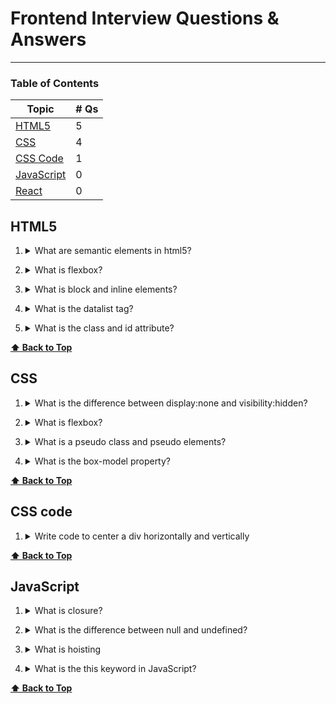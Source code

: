 # Frontend Interview Questions & Answers

---

### Table of Contents

| Topic                     | # Qs |
| ------------------------- | ---- |
| [HTML5](#html5)           | 5    |
| [CSS](#css)               | 4    |
| [CSS Code](#css-code)     | 1    |
| [JavaScript](#javascript) | 0    |
| [React](#react)           | 0    |

## HTML5

1. <details><summary>What are semantic elements in html5?</summary>

   Semantic elements in HTML5 are tags that add meaning to the structure of web documents beyond their visual representation. By using these elements, developers can create more descriptive and organized content, which benefits developers, users who rely on **assistive technologies** and **search engines** which can lead to a better search engine rankings.

   Some of the key semantic elements include _header_, _nav_, _main_ and _section_. Some non semantic elements are _div_ and _span_.

  </details>

2. <details><summary>What is flexbox?</summary>

   In HTML5, the <!DOCTYPE> declaration is used to specify the type and version of the HTML being used in the web document. The purpose of the <!DOCTYPE> declaration is to tell the web browser which version of HTML to expect and how to parse and render the content.

   Including the <!DOCTYPE html> declaration in your HTML documents is important because it ensures that modern web browsers interpret and render the content correctly.

  </details>

3. <details><summary>What is block and inline elements?</summary>

   Block-level elements create blocks of content that stack vertically, taking up the full width of their parent container, while inline elements flow within the text and do not create new lines.

   Common block-level elements include _div_, _p_, _header_ and _section_.

   Common inline elements include _span_, _img_, _br_ and _input_.

  </details>

4. <details><summary>What is the datalist tag?</summary>

   The `datalist` tag is an HTML5 element that is used in conjunction with the `input` element to provide a predefined list of options for user input. It allows web developers to create a dropdown list of options that users can select from while entering data in an input field. The `datalist` element is particularly useful for autocompletion or suggesting valid options to users, thereby improving the user experience and data entry efficiency.

  </details>

5. <details><summary>What is the class and id attribute?</summary>

   In HTML, the class and id attributes are used to add specific identifying information to elements, allowing developers to apply CSS styles or JavaScript functionality to those elements.

   You use IDs when you need unique identification for an element, and classes when you want to group elements with shared characteristics.

  </details>

**[⬆ Back to Top](#table-of-contents)**

## CSS

1. <details><summary>What is the difference between display:none and visibility:hidden?</summary>

   The display:none and visibility:hidden are both CSS properties used to hide elements on a web page.

   The main difference between display: none; and visibility: hidden; is that display: none; removes the element from the document flow entirely, while visibility: hidden; hides the element from view but retains its space in the layout.

  </details>

2. <details><summary>What is flexbox?</summary>

   Flexbox is a CSS layout model introduced in CSS3 that allows developers to create flexible and responsive layouts for web applications and user interfaces. Flexbox is designed to distribute space and align items within a container, making it easier to create dynamic and adaptive designs without the need for complex CSS calculations or JavaScript.

  </details>

3. <details><summary>What is a pseudo class and pseudo elements?</summary>

   In CSS, pseudo-classes and pseudo-elements are special selectors that allow you to target specific elements under certain conditions or states. They extend the standard CSS selectors and provide additional styling options for more dynamic and interactive designs.

   Pseudo-classes are used to select and style elements based on their state or relationship with the user or the document. They begin with a colon (:) followed by the pseudo-class name. Some common examples are `:hover`, `:focus` and `:first-child`.

   Pseudo-elements are used to style specific parts of an element's content. They begin with two colons (::) followed by the pseudo-element name.
   Some common examples of pseudo-elements include `::before`, `::after` and `first-line`.

  </details>

4. <details><summary>What is the box-model property?</summary>

   The box model is a fundamental concept in CSS that describes how elements are displayed and how their content, padding, borders, and margins are calculated and rendered within the layout. The total width of an element is calculated by adding the content width, left and right padding, left and right border, and left and right margin. The total height is calculated similarly, but considering the top and bottom properties instead.

   Padding and margins are often used to create proper spacing between elements, while borders are used to add visual separation or decoration to elements.

  </details>

**[⬆ Back to Top](#table-of-contents)**

## CSS code

1. <details><summary>Write code to center a div horizontally and vertically</summary>

   Using Flexbox:

   ```CSS
   .container {
     display: flex;
     justify-content: center; /* Horizontal centering */
     align-items: center; /* Vertical centering */
   }
   ```

  </details>

**[⬆ Back to Top](#table-of-contents)**

## JavaScript

1. <details><summary>What is closure?</summary>

   A closure is a programming concept that occurs when a function is defined inside another function and retains access to the variables, parameters, and scope of its outer (enclosing) function, even after the outer function has finished executing or its execution context has been destroyed.

   Closures are powerful tools in programming as they enable private variables and data encapsulation by making those variables become inaccessible from outside the function, and facilitate the creation of higher-order functions (functions that take other functions as arguments or return functions as results). They are commonly used in scenarios like callbacks and event handlers.

  </details>

2. <details><summary>What is the difference between null and undefined?</summary>

   In JavaScript, null and undefined are two distinct values used to represent the absence of meaningful data. Undefined indicates the absence of a value, often due to variables or properties not being assigned or not existing, while null represents the intentional absence of a value, typically used when explicitly indicating that a value is not available or relevan

  </details>

3. <details><summary>What is hoisting</summary>

   Hoisting is a JavaScript behavior in which variable and function declarations are moved to the top of their containing scope during the compilation phase, before the code is executed. This means that you can access variables and functions before they are declared in the code.

   However, it's essential to note that only the declarations are hoisted, not the initializations (assignments). The variables will be initialized with the value undefined until the actual assignment is encountered during runtime.

  </details>

4. <details><summary>What is the this keyword in JavaScript?</summary>

   In JavaScript, the this keyword is a special context-sensitive variable that refers to the current execution context or the "owner" of the code that is currently being executed. The value of this depends on how and where a function is called or how an object method is invoked.

  </details>

**[⬆ Back to Top](#table-of-contents)**
